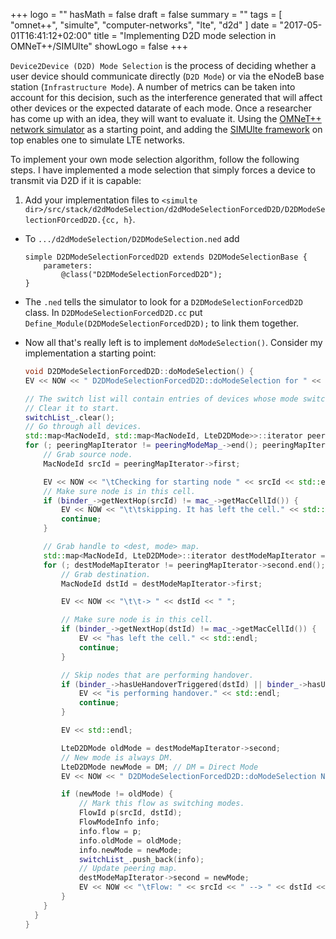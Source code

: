 +++
logo = ""
hasMath = false
draft = false
summary = ""
tags = [
  "omnet++", "simulte", "computer-networks", "lte", "d2d"
]
date = "2017-05-01T16:41:12+02:00"
title = "Implementing D2D mode selection in OMNeT++/SIMUlte"
showLogo = false
+++

`Device2Device (D2D) Mode Selection` is the process of deciding whether a user device should communicate directly (`D2D Mode`) or via the eNodeB base station (`Infrastructure Mode`). A number of metrics can be taken into account for this decision, such as the interference generated that will affect other devices or the expected datarate of each mode. Once a researcher has come up with an idea, they will want to evaluate it. Using the [OMNeT++ network simulator](https://omnetpp.org/) as a starting point, and adding the [SIMUlte framework](http://simulte.com/) on top enables one to simulate LTE networks.

To implement your own mode selection algorithm, follow the following steps. I have implemented a mode selection that simply forces a device to transmit via D2D if it is capable:

1. Add your implementation files to `<simulte dir>/src/stack/d2dModeSelection/d2dModeSelectionForcedD2D/D2DModeSelectionFOrcedD2D.{cc, h}`.
+ To `.../d2dModeSelection/D2DModeSelection.ned` add

    ```
    simple D2DModeSelectionForcedD2D extends D2DModeSelectionBase {
    	parameters:
    	    @class("D2DModeSelectionForcedD2D");    
    }
    ```
+ The `.ned` tells the simulator to look for a `D2DModeSelectionForcedD2D` class. In `D2DModeSelectionForcedD2D.cc` put `Define_Module(D2DModeSelectionForcedD2D);` to link them together.
+ Now all that's really left is to implement `doModeSelection()`. Consider my implementation a starting point:
    ```c++
    void D2DModeSelectionForcedD2D::doModeSelection() {
    EV << NOW << " D2DModeSelectionForcedD2D::doModeSelection for " << peeringModeMap_->size() << " nodes." << endl;

    // The switch list will contain entries of devices whose mode switch.
    // Clear it to start.
    switchList_.clear();
    // Go through all devices.
    std::map<MacNodeId, std::map<MacNodeId, LteD2DMode>>::iterator peeringMapIterator = peeringModeMap_->begin();
    for (; peeringMapIterator != peeringModeMap_->end(); peeringMapIterator++) {
        // Grab source node.
        MacNodeId srcId = peeringMapIterator->first;

        EV << NOW << "\tChecking for starting node " << srcId << std::endl;
        // Make sure node is in this cell.
        if (binder_->getNextHop(srcId) != mac_->getMacCellId()) {
            EV << NOW << "\t\tskipping. It has left the cell." << std::endl;
            continue;
        }

        // Grab handle to <dest, mode> map.
        std::map<MacNodeId, LteD2DMode>::iterator destModeMapIterator = peeringMapIterator->second.begin();
        for (; destModeMapIterator != peeringMapIterator->second.end(); destModeMapIterator++) {
            // Grab destination.
            MacNodeId dstId = destModeMapIterator->first;

            EV << NOW << "\t\t-> " << dstId << " ";

            // Make sure node is in this cell.
            if (binder_->getNextHop(dstId) != mac_->getMacCellId()) {
                EV << "has left the cell." << std::endl;
                continue;
            }

            // Skip nodes that are performing handover.
            if (binder_->hasUeHandoverTriggered(dstId) || binder_->hasUeHandoverTriggered(srcId)) {
                EV << "is performing handover." << std::endl;
                continue;
            }

            EV << std::endl;

            LteD2DMode oldMode = destModeMapIterator->second;
            // New mode is always DM.
            LteD2DMode newMode = DM; // DM = Direct Mode
            EV << NOW << " D2DModeSelectionForcedD2D::doModeSelection Node " << srcId << " will communicate with node " << dstId << " directly." << std::endl;

            if (newMode != oldMode) {
                // Mark this flow as switching modes.
                FlowId p(srcId, dstId);
                FlowModeInfo info;
                info.flow = p;
                info.oldMode = oldMode;
                info.newMode = newMode;
                switchList_.push_back(info);
                // Update peering map.
                destModeMapIterator->second = newMode;
                EV << NOW << "\tFlow: " << srcId << " --> " << dstId << " switches to " << d2dModeToA(newMode) << " mode." << endl;
            }
        }
      }
    }
    ```
